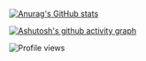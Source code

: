 [![Anurag's GitHub stats](https://github-readme-stats.vercel.app/api?username=raghunath704&show_icons=true&theme=dark)](https://github.com/anuraghazra/github-readme-stats)

[![Ashutosh's github activity graph](https://activity-graph.herokuapp.com/graph?username=raghunath704&theme=xcode)](https://github.com/ashutosh00710/github-readme-activity-graph)

![Profile views](https://gpvc.arturio.dev/[raghunath704])
